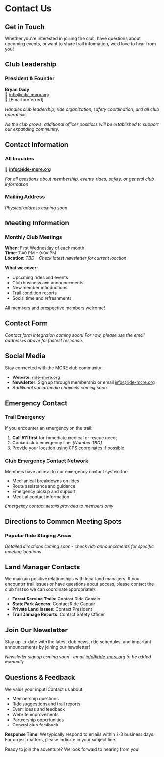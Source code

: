 # Contact Us

## Get in Touch

Whether you're interested in joining the club, have questions about upcoming events, or want to share trail information, we'd love to hear from you!

## Club Leadership

### President & Founder
**Bryan Dady**  
📧 info@ride-more.org  
📱 [Email preferred]

*Handles club leadership, ride organization, safety coordination, and all club operations*

*As the club grows, additional officer positions will be established to support our expanding community.*

## Contact Information

### All Inquiries
📧 **info@ride-more.org**

*For all questions about membership, events, rides, safety, or general club information*

### Mailing Address
*Physical address coming soon*

## Meeting Information

### Monthly Club Meetings
**When**: First Wednesday of each month  
**Time**: 7:00 PM - 9:00 PM  
**Location**: *TBD - Check latest newsletter for current location*

**What we cover:**
- Upcoming rides and events
- Club business and announcements  
- New member introductions
- Trail condition reports
- Social time and refreshments

All members and prospective members welcome!

## Contact Form

*Contact form integration coming soon! For now, please use the email addresses above for fastest response.*

## Social Media

Stay connected with the MORE club community:

- **Website**: [ride-more.org](https://ride-more.org)
- **Newsletter**: Sign up through membership or email info@ride-more.org
- *Additional social media channels coming soon*

## Emergency Contact

### Trail Emergency
If you encounter an emergency on the trail:
1. **Call 911 first** for immediate medical or rescue needs
2. Contact club emergency line: *[Number TBD]*
3. Provide your location using GPS coordinates if possible

### Club Emergency Contact Network
Members have access to our emergency contact system for:
- Mechanical breakdowns on rides
- Route assistance and guidance  
- Emergency pickup and support
- Medical contact information

*Emergency contact details provided to members only*

## Directions to Common Meeting Spots

### Popular Ride Staging Areas
*Detailed directions coming soon - check ride announcements for specific meeting locations*

## Land Manager Contacts

We maintain positive relationships with local land managers. If you encounter trail issues or have questions about access, please contact the club first so we can coordinate appropriately:

- **Forest Service Trails**: Contact Ride Captain
- **State Park Access**: Contact Ride Captain  
- **Private Land Issues**: Contact President
- **Trail Damage Reports**: Contact Safety Officer

## Join Our Newsletter

Stay up-to-date with the latest club news, ride schedules, and important announcements by joining our newsletter!

*Newsletter signup coming soon - email info@ride-more.org to be added manually*

## Questions & Feedback

We value your input! Contact us about:
- Membership questions
- Ride suggestions and trail reports
- Event ideas and feedback
- Website improvements
- Partnership opportunities
- General club feedback

**Response Time**: We typically respond to emails within 2-3 business days. For urgent matters, please indicate in your subject line.

Ready to join the adventure? We look forward to hearing from you!
